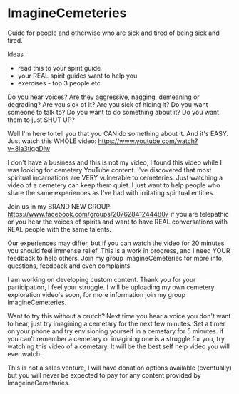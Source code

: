 # ImagineCemeteries
 Guide for people and otherwise who are sick and tired of being sick and tired. 


 Ideas
   - read this to your spirit guide 
   - your REAL spirit guides want to help you 
   - exercises - top 3 people etc 

 
Do you hear voices? Are they aggressive, nagging, demeaning or degrading? Are you sick of it? Are you sick of hiding it? Do you want someone to talk to? Do you want to do something about it? Do you want them to just SHUT UP?

Well I'm here to tell you that you CAN do something about it.  And it's EASY.  Just watch this WHOLE video: https://www.youtube.com/watch?v=8ia3tiggDlw

I don't have a business and this is not my video, I found this video while I was looking for cemetery YouTube content.  I've discovered that most spiritual incarnations are VERY vulnerable to cemeteries.  Just watching a video of a cemetery can keep them quiet.  I just want to help people who share the same experiences as I've had with irritating spiritual entities. 

Join us in my BRAND NEW GROUP: https://www.facebook.com/groups/207628412444807 if you are telepathic or you hear the voices of spirits and want to have REAL conversations with REAL people with the same talents. 

Our experiences may differ, but if you can watch the video for 20 minutes you should feel immense relief. This is a work in progress, and I need YOUR feedback to help others.  Join my group ImagineCemeteries for more info, questions, feedback and even complaints.  

I am working on developing custom content.  Thank you for your participation, I feel your struggle. I will be uploading my own cemetery exploration video's soon, for more information join my group ImagineCemeteries.

Want to try this without a crutch? Next time you hear a voice you don't want to hear, just try imagining a cemetary for the next few minutes.  Set a timer on your phone and try envisioning yourself in a cemetary for 5 minutes.  If you can't remember a cemetary or imagining one is  a struggle for you, try watching this video of a cemetary.  It will be the best self help video you will ever watch. 

This is not a sales venture, I will have donation options available (eventually) but you will never be expected to pay for any content provided by ImageineCemetaries. 